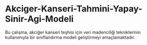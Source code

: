 # Akciger-Kanseri-Tahmini-Yapay-Sinir-Agi-Modeli
 Bu çalışma, akciğer kanseri teşhisi için veri madenciliği tekniklerinin kullanımıyla bir sınıflandırma modeli geliştirmeyi amaçlamaktadır.
